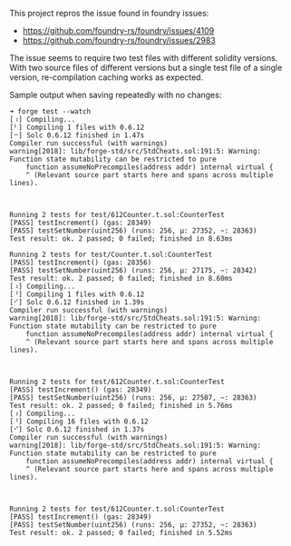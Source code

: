 This project repros the issue found in foundry issues:
- https://github.com/foundry-rs/foundry/issues/4109
- https://github.com/foundry-rs/foundry/issues/2983

The issue seems to require two test files with different solidity versions. With two source files of different versions but a single test file of a single version, re-compilation caching works as expected.

Sample output when saving repeatedly with no changes:
```
➜ forge test --watch
[⠰] Compiling...
[⠃] Compiling 1 files with 0.6.12
[⠒] Solc 0.6.12 finished in 1.47s
Compiler run successful (with warnings)
warning[2018]: lib/forge-std/src/StdCheats.sol:191:5: Warning: Function state mutability can be restricted to pure
    function assumeNoPrecompiles(address addr) internal virtual {
    ^ (Relevant source part starts here and spans across multiple lines).



Running 2 tests for test/612Counter.t.sol:CounterTest
[PASS] testIncrement() (gas: 28349)
[PASS] testSetNumber(uint256) (runs: 256, μ: 27352, ~: 28363)
Test result: ok. 2 passed; 0 failed; finished in 8.63ms

Running 2 tests for test/Counter.t.sol:CounterTest
[PASS] testIncrement() (gas: 28356)
[PASS] testSetNumber(uint256) (runs: 256, μ: 27175, ~: 28342)
Test result: ok. 2 passed; 0 failed; finished in 8.60ms
[⠰] Compiling...
[⠘] Compiling 1 files with 0.6.12
[⠊] Solc 0.6.12 finished in 1.39s
Compiler run successful (with warnings)
warning[2018]: lib/forge-std/src/StdCheats.sol:191:5: Warning: Function state mutability can be restricted to pure
    function assumeNoPrecompiles(address addr) internal virtual {
    ^ (Relevant source part starts here and spans across multiple lines).



Running 2 tests for test/612Counter.t.sol:CounterTest
[PASS] testIncrement() (gas: 28349)
[PASS] testSetNumber(uint256) (runs: 256, μ: 27507, ~: 28363)
Test result: ok. 2 passed; 0 failed; finished in 5.76ms
[⠰] Compiling...
[⠘] Compiling 16 files with 0.6.12
[⠊] Solc 0.6.12 finished in 1.37s
Compiler run successful (with warnings)
warning[2018]: lib/forge-std/src/StdCheats.sol:191:5: Warning: Function state mutability can be restricted to pure
    function assumeNoPrecompiles(address addr) internal virtual {
    ^ (Relevant source part starts here and spans across multiple lines).



Running 2 tests for test/612Counter.t.sol:CounterTest
[PASS] testIncrement() (gas: 28349)
[PASS] testSetNumber(uint256) (runs: 256, μ: 27352, ~: 28363)
Test result: ok. 2 passed; 0 failed; finished in 5.52ms
```
